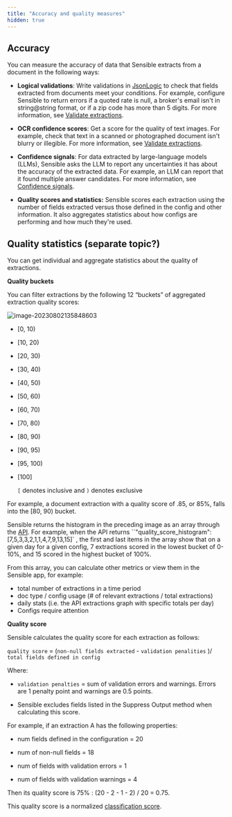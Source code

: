 ```yaml
---
title: "Accuracy and quality measures"
hidden: true
---
```


Accuracy
---


You can measure the accuracy of data that Sensible extracts from a document in the following ways:


- **Logical validations**:  Write validations in [JsonLogic](https://jsonlogic.com/) to check that fields extracted from documents meet your conditions. For example, configure Sensible to return errors if a quoted rate is null, a broker's email isn't in string@string format, or if a zip code has more than 5 digits.  For more information, see [Validate extractions](doc:validate-extractions).  
- **OCR confidence scores**: Get a score for the quality of text images. For example, check that text in a scanned or photographed document isn't blurry or illegible.  For more information, see [Validate extractions](doc:validate-extractions).  
- **Confidence signals**: For data extracted by large-language models (LLMs), Sensible asks the LLM to report any uncertainties it has about the accuracy of the extracted data. For example, an LLM can report that it found multiple answer candidates. For more information, see [Confidence signals](doc:confidence).

- **Quality scores and statistics:** Sensible scores each extraction using the number of fields extracted versus those defined in the config and other information. It also aggregates statistics about how configs are performing and how much they're used. 

Quality statistics (separate topic?)
---

You can get individual and aggregate statistics about the quality of extractions.

**Quality buckets**

You can filter extractions by the following 12 “buckets” of aggregated extraction quality scores:

![image-20230802135848603](C:\Users\franc\AppData\Roaming\Typora\typora-user-images\image-20230802135848603.png)

- [0, 10)

-  [10, 20)

-  [20, 30)

-  [30, 40)

- [40, 50)

- [50, 60)

-  [60, 70)

-  [70, 80)

-  [80, 90)

-  [90, 95)

-  [95, 100)

- [100] 

  `[` denotes inclusive and `)` denotes exclusive

For example, a document extraction with a quality score of .85, or 85%, falls into the  [80, 90) bucket.

Sensible returns the histogram in the preceding image as an array through the [API](ref:statistics). For example, when the API returns ``"quality_score_histogram":[7,5,3,3,2,1,1,4,7,9,13,15]` , the first and last items in the array  show that on a given day for a given config, 7 extractions scored in the lowest bucket of 0-10%, and 15 scored in the highest bucket of 100%.

From this array, you can calculate other metrics or view them in the Sensible app, for example: 

- total number of extractions in a time period
- doc type / config usage (# of relevant extractions / total extractions)
- daily stats (i.e. the API extractions graph with specific totals per day)
- Configs require attention 

**Quality score**

Sensible calculates the quality score for each extraction as follows:

`quality score` = (`non-null fields extracted` - `validation penalities` )/ `total fields defined in config` 

Where:

- `validation penalties` =  sum of validation errors and warnings. Errors are 1 penalty point and warnings are 0.5 points.

- Sensible excludes fields listed in the Suppress Output method when calculating this score.

For example, if an extraction A has the following properties:

- num fields defined in the configuration = 20

- num of non-null fields = 18
- num of fields with validation errors = 1
- num of fields with validation warnings = 4

Then its quality score is 75% : (20 - 2 - 1 - 2) / 20 = 0.75. 

This quality score is a normalized [classification score](doc:fingerprint). 


